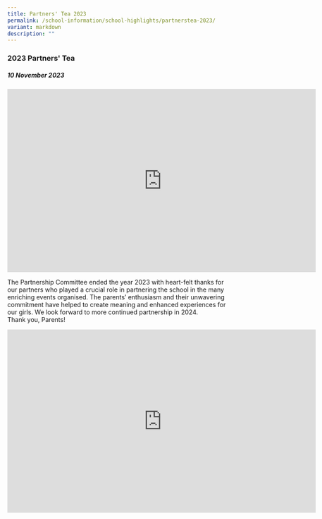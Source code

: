 ```yaml
---
title: Partners' Tea 2023
permalink: /school-information/school-highlights/partnerstea-2023/
variant: markdown
description: ""
---
```

### 2023 Partners' Tea 

##### 10 November 2023


<center><iframe allowfullscreen="" allow="accelerometer; autoplay; clipboard-write; encrypted-media; gyroscope; picture-in-picture; web-share" frameborder="0" title="YouTube video player" src="https://www.youtube.com/embed/KORHGJEYz9k?si=a3ziNAHTSXm2W8fy" height="415" width="700"></iframe></center>

The Partnership Committee ended the year 2023 with heart-felt thanks for our partners who played a crucial role in partnering the school in the many enriching events organised. The parents’ enthusiasm and their unwavering commitment have helped to create meaning and enhanced experiences for our girls. We look forward to more continued partnership in 2024. 
<br>Thank you, Parents!

<center><iframe allowfullscreen="" allow="accelerometer; autoplay; clipboard-write; encrypted-media; gyroscope; picture-in-picture; web-share" frameborder="0" title="YouTube video player" src="https://www.youtube.com/embed/6TooBTByeP0?si=uWhLdG1XpN5Y0_Ze" height="415" width="700"></iframe></center>